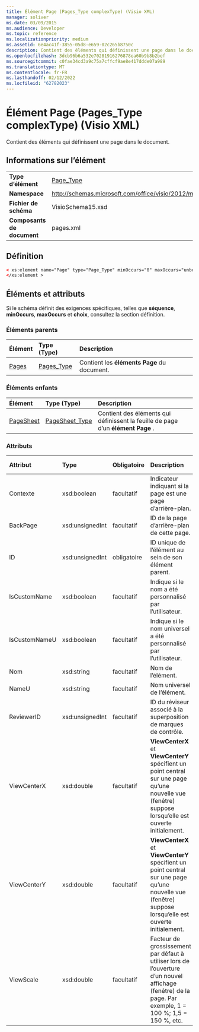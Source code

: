 ```yaml
---
title: Élément Page (Pages_Type complexType) (Visio XML)
manager: soliver
ms.date: 03/09/2015
ms.audience: Developer
ms.topic: reference
ms.localizationpriority: medium
ms.assetid: 6e4ac41f-3855-05d8-e659-02c265b8750c
description: Contient des éléments qui définissent une page dans le document.
ms.openlocfilehash: 3dcb96b6a532e70281916276878ea60b9b8b2bef
ms.sourcegitcommit: c0fae34cd3a9c75a7cffcf9ae8e417ddde07a989
ms.translationtype: MT
ms.contentlocale: fr-FR
ms.lasthandoff: 02/12/2022
ms.locfileid: "62782023"
---
```

# <a name="page-element-pages_type-complextype-visio-xml"></a>Élément Page (Pages_Type complexType) (Visio XML)

Contient des éléments qui définissent une page dans le document.
  
## <a name="element-information"></a>Informations sur l’élément

|||
|:-----|:-----|
|**Type d’élément** <br/> |[Page_Type](page_type-complextypevisio-xml.md) <br/> |
|**Namespace** <br/> |http://schemas.microsoft.com/office/visio/2012/main  <br/> |
|**Fichier de schéma** <br/> |VisioSchema15.xsd  <br/> |
|**Composants de document** <br/> |pages.xml  <br/> |
   
## <a name="definition"></a>Définition

```XML
< xs:element name="Page" type="Page_Type" minOccurs="0" maxOccurs="unbounded" >
</xs:element >
```

## <a name="elements-and-attributes"></a>Éléments et attributs

Si le schéma définit des exigences spécifiques, telles que **séquence**, **minOccurs**, **maxOccurs** et **choix**, consultez la section définition. 
  
### <a name="parent-elements"></a>Éléments parents

|**Élément**|**Type (Type)**|**Description**|
|:-----|:-----|:-----|
|[Pages](pages-elementvisio-xml.md) <br/> |[Pages_Type](pages_type-complextypevisio-xml.md) <br/> |Contient les **éléments Page** du document. |
   
### <a name="child-elements"></a>Éléments enfants

|**Élément**|**Type (Type)**|**Description**|
|:-----|:-----|:-----|
|[PageSheet](pagesheet-element-page_type-complextypevisio-xml.md) <br/> |[PageSheet_Type](pagesheet_type-complextypevisio-xml.md) <br/> |Contient des éléments qui définissent la feuille de page d’un **élément Page** . |
   
### <a name="attributes"></a>Attributs

|**Attribut**|**Type**|**Obligatoire**|**Description**|**Valeurs possibles**|
|:-----|:-----|:-----|:-----|:-----|
|Contexte  <br/> |xsd:boolean  <br/> |facultatif  <br/> |Indicateur indiquant si la page est une page d’arrière-plan. |Valeurs du type xsd:boolean. |
|BackPage  <br/> |xsd:unsignedInt  <br/> |facultatif  <br/> |ID de la page d’arrière-plan de cette page. |Valeurs du type xsd:unsignedInt. |
|ID  <br/> |xsd:unsignedInt  <br/> |obligatoire  <br/> |ID unique de l’élément au sein de son élément parent. |Valeurs du type xsd:unsignedInt. |
|IsCustomName  <br/> |xsd:boolean  <br/> |facultatif  <br/> |Indique si le nom a été personnalisé par l’utilisateur. |Valeurs du type xsd:Boolean. |
|IsCustomNameU  <br/> |xsd:boolean  <br/> |facultatif  <br/> |Indique si le nom universel a été personnalisé par l’utilisateur. |Valeurs du type xsd:Boolean. |
|Nom  <br/> |xsd:string  <br/> |facultatif  <br/> |Nom de l’élément. |Valeurs du type xsd:string. |
|NameU  <br/> |xsd:string  <br/> |facultatif  <br/> |Nom universel de l’élément. |Valeurs du type xsd:string. |
|ReviewerID  <br/> |xsd:unsignedInt  <br/> |facultatif  <br/> |ID du réviseur associé à la superposition de marques de contrôle. |Valeurs du type xsd:unsignedInt. |
|ViewCenterX  <br/> |xsd:double  <br/> |facultatif  <br/> |**ViewCenterX** et **ViewCenterY** spécifient un point central sur une page qu’une nouvelle vue (fenêtre) suppose lorsqu’elle est ouverte initialement. |Valeurs du type xsd:double. |
|ViewCenterY  <br/> |xsd:double  <br/> |facultatif  <br/> |**ViewCenterX** et **ViewCenterY** spécifient un point central sur une page qu’une nouvelle vue (fenêtre) suppose lorsqu’elle est ouverte initialement. |Valeurs du type xsd:double. |
|ViewScale  <br/> |xsd:double  <br/> |facultatif  <br/> |Facteur de grossissement par défaut à utiliser lors de l’ouverture d’un nouvel affichage (fenêtre) de la page. Par exemple, 1 = 100 %; 1,5 = 150 %, etc. |Valeurs du type xsd:double. |
   

